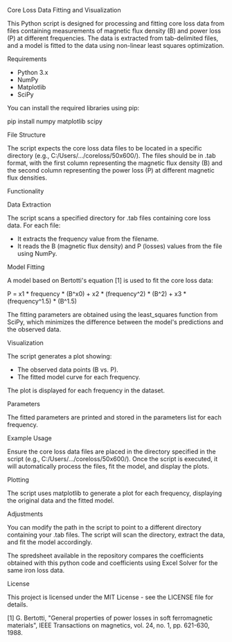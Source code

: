 Core Loss Data Fitting and Visualization

This Python script is designed for processing and fitting core loss data from files containing measurements of magnetic flux density (B) and power loss (P) at different frequencies. The data is extracted from tab-delimited files, and a model is fitted to the data using non-linear least squares optimization.

Requirements

- Python 3.x
- NumPy
- Matplotlib
- SciPy

You can install the required libraries using pip:

pip install numpy matplotlib scipy

File Structure

The script expects the core loss data files to be located in a specific directory (e.g., C:/Users/.../coreloss/50x600/). The files should be in .tab format, with the first column representing the magnetic flux density (B) and the second column representing the power loss (P) at different magnetic flux densities.

Functionality

Data Extraction

The script scans a specified directory for .tab files containing core loss data. For each file:
- It extracts the frequency value from the filename.
- It reads the B (magnetic flux density) and P (losses) values from the file using NumPy.

Model Fitting

A model based on Bertotti's equation [1] is used to fit the core loss data:

P = x1 * frequency * (B^x0) + x2 * (frequency^2) * (B^2) + x3 * (frequency^1.5) * (B^1.5)

The fitting parameters are obtained using the least_squares function from SciPy, which minimizes the difference between the model's predictions and the observed data.

Visualization

The script generates a plot showing:
- The observed data points (B vs. P).
- The fitted model curve for each frequency.

The plot is displayed for each frequency in the dataset.

Parameters

The fitted parameters are printed and stored in the parameters list for each frequency.

Example Usage

Ensure the core loss data files are placed in the directory specified in the script (e.g., C:/Users/.../coreloss/50x600/). Once the script is executed, it will automatically process the files, fit the model, and display the plots.

Plotting

The script uses matplotlib to generate a plot for each frequency, displaying the original data and the fitted model.

Adjustments

You can modify the path in the script to point to a different directory containing your .tab files. The script will scan the directory, extract the data, and fit the model accordingly.

The spredsheet available in the repository compares the coefficients obtained with this python code and coefficients using Excel Solver for the same iron loss data.

License

This project is licensed under the MIT License - see the LICENSE file for details.

[1] G. Bertotti, "General properties of power losses in soft ferromagnetic materials", IEEE Transactions on magnetics, vol. 24, no. 1, pp. 621-630, 1988.
